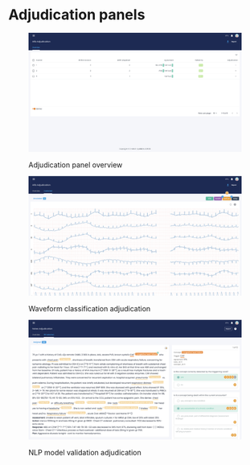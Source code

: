 # Adjudication panels

<figure><img src="../../../.gitbook/assets/Screenshot 2023-09-11 at 6.31.09 PM.png" alt=""><figcaption><p>Adjudication panel overview</p></figcaption></figure>

<figure><img src="../../../.gitbook/assets/Screenshot 2023-09-11 at 6.31.26 PM (2).png" alt=""><figcaption><p>Waveform classification adjudication</p></figcaption></figure>

<figure><img src="../../../.gitbook/assets/Screenshot 2023-09-11 at 6.34.27 PM (1).png" alt=""><figcaption><p>NLP model validation adjudication</p></figcaption></figure>

